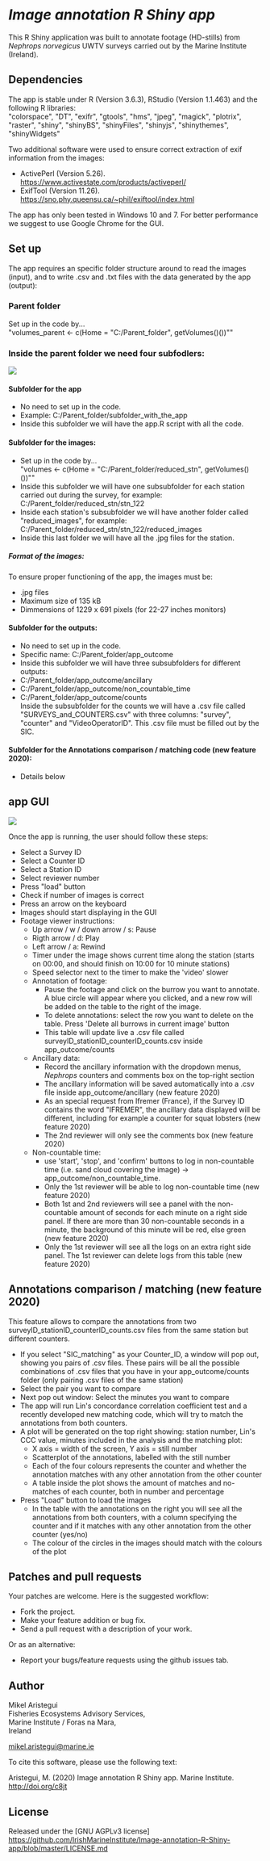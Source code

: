 # *Image annotation R Shiny app*

This R Shiny application was built to annotate footage (HD-stills) from _Nephrops norvegicus_ UWTV surveys carried out by the Marine Institute (Ireland).


## Dependencies

The app is stable under R (Version 3.6.3), RStudio (Version 1.1.463) and the following R libraries:  
"colorspace", "DT", "exifr", "gtools", "hms", "jpeg", "magick", "plotrix", "raster", "shiny", "shinyBS", "shinyFiles", "shinyjs", "shinythemes", "shinyWidgets"  

Two additional software were used to ensure correct extraction of exif information from the images:

* ActivePerl (Version 5.26). https://www.activestate.com/products/activeperl/
* ExifTool (Version 11.26). https://sno.phy.queensu.ca/~phil/exiftool/index.html

The app has only been tested in Windows 10 and 7. For better performance we suggest to use Google Chrome for the GUI.



## Set up

The app requires an specific folder structure around to read the images (input), and to write .csv and .txt files with the data generated by the app (output):

### Parent folder
Set up in the code by...  
"volumes_parent <- c(Home = "C:/Parent_folder", getVolumes()())""


### Inside the parent folder we need four subfodlers:

<img src="readme_screenshots/folder_structure.png">

#### Subfolder for the app
* No need to set up in the code.  
* Example: C:/Parent_folder/subfolder_with_the_app  
* Inside this subfolder we will have the app.R script with all the code.


#### Subfolder for the images:
* Set up in the code by...  
"volumes <- c(Home = "C:/Parent_folder/reduced_stn", getVolumes()())""
* Inside this subfolder we will have one subsubfolder for each station carried out during the survey, for example: C:/Parent_folder/reduced_stn/stn_122
* Inside each station's subsubfolder we will have another folder called "reduced_images", for example: C:/Parent_folder/reduced_stn/stn_122/reduced_images
* Inside this last folder we will have all the .jpg files for the station.

##### Format of the images:
To ensure proper functioning of the app, the images must be:
* .jpg files
* Maximum size of 135 kB
* Dimmensions of 1229 x 691 pixels (for 22-27 inches monitors)


#### Subfolder for the outputs:
* No need to set up in the code.  
* Specific name: C:/Parent_folder/app_outcome  
* Inside this subfolder we will have three subsubfolders for different outputs:  
* C:/Parent_folder/app_outcome/ancillary  
* C:/Parent_folder/app_outcome/non_countable_time  
* C:/Parent_folder/app_outcome/counts  
Inside the subsubfolder for the counts we will have a .csv file called "SURVEYS_and_COUNTERS.csv" with three columns: "survey", "counter" and "VideoOperatorID". This .csv file must be filled out by the SIC.  

#### Subfolder for the Annotations comparison / matching code (new feature 2020):
* Details below



## app GUI

<img src="readme_screenshots/app_screenshot.png">

Once the app is running, the user should follow these steps:
* Select a Survey ID
* Select a Counter ID
* Select a Station ID
* Select reviewer number
* Press "load" button
* Check if number of images is correct
* Press an arrow on the keyboard
* Images should start displaying in the GUI
* Footage viewer instructions:
  * Up arrow / w / down arrow / s: Pause
  * Rigth arrow / d: Play
  * Left arrow / a: Rewind
  * Timer under the image shows current time along the station (starts on 00:00, and should finish on 10:00 for 10 minute stations)
  * Speed selector next to the timer to make the 'video' slower
  * Annotation of footage:
    * Pause the footage and click on the burrow you want to annotate. A blue circle will appear where you clicked, and a new row will be added on the table to the right of the image.
    * To delete annotations: select the row you want to delete on the table. Press 'Delete all burrows in current image' button
    * This table will update live a .csv file called surveyID_stationID_counterID_counts.csv inside app_outcome/counts
  * Ancillary data:
    * Record the ancillary information with the dropdown menus, _Nephrops_ counters and comments box on the top-right section
    * The ancillary information will be saved automatically into a .csv file inside app_outcome/ancillary (new feature 2020)
    * As an special request from Ifremer (France), if the Survey ID contains the word "IFREMER", the ancillary data displayed will be different, including for example a counter for squat lobsters (new feature 2020)
    * The 2nd reviewer will only see the comments box (new feature 2020)
  * Non-countable time:
    * use 'start', 'stop', and 'confirm' buttons to log in non-countable time (i.e. sand cloud covering the image) -> app_outcome/non_countable_time.
    * Only the 1st reviewer will be able to log non-countable time (new feature 2020)
    * Both 1st and 2nd reviewers will see a panel with the non-countable amount of seconds for each minute on a right side panel. If there are more than 30 non-countable seconds in a minute, the background of this minute will be red, else green (new feature 2020)
    * Only the 1st reviewer will see all the logs on an extra right side panel. The 1st reviewer can delete logs from this table (new feature 2020)


## Annotations comparison / matching (new feature 2020)

This feature allows to compare the annotations from two surveyID_stationID_counterID_counts.csv files from the same station but different counters.
* If you select "SIC_matching" as your Counter_ID, a window will pop out, showing you pairs of .csv files. These pairs will be all the possible combinations of .csv files that you have in your app_outcome/counts folder (only pairing .csv files of the same station)
* Select the pair you want to compare
* Next pop out window: Select the minutes you want to compare
* The app will run Lin's concordance correlation coefficient test and a recently developed new matching code, which will try to match the annotations from both counters.
* A plot will be generated on the top right showing: station number, Lin's CCC value, minutes included in the analysis and the matching plot:
  * X axis = width of the screen, Y axis = still number
  * Scatterplot of the annotations, labelled with the still number
  * Each of the four colours represents the counter and whether the annotation matches with any other annotation from the other counter
  * A table inside the plot shows the amount of matches and no-matches of each counter, both in number and percentage
* Press "Load" button to load the images
  * In the table with the annotations on the right you will see all the annotations from both counters, with a column specifying the counter and if it matches with any other annotation from the other counter (yes/no)
  * The colour of the circles in the images should match with the colours of the plot


## Patches and pull requests

Your patches are welcome. Here is the suggested workflow:
* Fork the project.
* Make your feature addition or bug fix.
* Send a pull request with a description of your work.

Or as an alternative:
* Report your bugs/feature requests using the github issues tab.


## Author
Mikel Aristegui  
Fisheries Ecosystems Advisory Services,  
Marine Institute / Foras na Mara,  
Ireland

mikel.aristegui@marine.ie

To cite this software, please use the following text:

Aristegui, M. (2020) Image annotation R Shiny app. Marine Institute. http://doi.org/c8jt


## License
Released under the [GNU AGPLv3 license] https://github.com/IrishMarineInstitute/Image-annotation-R-Shiny-app/blob/master/LICENSE.md

